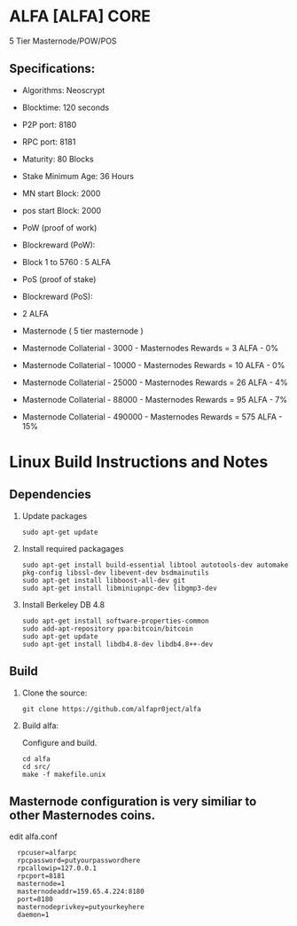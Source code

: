 ALFA [ALFA] CORE
================================

5 Tier Masternode/POW/POS

Specifications:
--------------

- Algorithms:        Neoscrypt
- Blocktime:         120 seconds
- P2P port:          8180
- RPC port:          8181
- Maturity:          80 Blocks
- Stake Minimum Age: 36 Hours
- MN start Block:    2000
- pos start Block:   2000

- PoW (proof of work)
- Blockreward (PoW):
- Block 1 to 5760 :  5 ALFA


- PoS (proof of stake)
- Blockreward (PoS):
- 2 ALFA

- Masternode ( 5 tier masternode )
- Masternode Collaterial - 3000   - Masternodes Rewards  = 3   ALFA - 0% 
- Masternode Collaterial - 10000  - Masternodes Rewards  = 10  ALFA - 0%
- Masternode Collaterial - 25000  - Masternodes Rewards  = 26  ALFA - 4% 
- Masternode Collaterial - 88000  - Masternodes Rewards  = 95  ALFA - 7%
- Masternode Collaterial - 490000 - Masternodes Rewards  = 575 ALFA - 15%


Linux Build Instructions and Notes
==================================

Dependencies
----------------------
1.  Update packages

        sudo apt-get update

2.  Install required packagages

        sudo apt-get install build-essential libtool autotools-dev automake pkg-config libssl-dev libevent-dev bsdmainutils
        sudo apt-get install libboost-all-dev git
        sudo apt-get install libminiupnpc-dev libgmp3-dev

3.  Install Berkeley DB 4.8

        sudo apt-get install software-properties-common
        sudo add-apt-repository ppa:bitcoin/bitcoin
        sudo apt-get update
        sudo apt-get install libdb4.8-dev libdb4.8++-dev


Build
----------------------
1.  Clone the source:

        git clone https://github.com/alfapr0ject/alfa

2.  Build alfa:

    Configure and build.

        cd alfa
        cd src/
        make -f makefile.unix   



Masternode configuration is very similiar to other Masternodes coins.
----------------------

edit alfa.conf

      rpcuser=alfarpc
      rpcpassword=putyourpasswordhere
      rpcallowip=127.0.0.1
      rpcport=8181
      masternode=1
      masternodeaddr=159.65.4.224:8180
      port=8180
      masternodeprivkey=putyourkeyhere
      daemon=1

